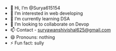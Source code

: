 - 👋 Hi, I’m @Surya615154
- 👀 I’m interested in web developing
- 🌱 I’m currently learning DSA
- 💞️ I’m looking to collaborate on Devop
- 📫 Contact - suryawanshivishal625@gmail.com
- 😄 Pronouns: nothing
- ⚡ Fun fact: sully

<!---
Surya615154/Surya615154 is a ✨ special ✨ repository because its `README.md` (this file) appears on your GitHub profile.
You can click the Preview link to take a look at your changes.
--->
